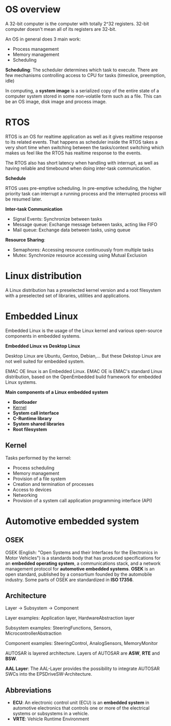 # OS overview

A 32-bit computer is the computer with totally 2^32 registers. 32-bit computer doesn't mean all of its registers are 32-bit.

An OS in general does 3 main work:

* Process management
* Memory management
* Scheduling

**Scheduling**: The scheduler determines which task to execute. There are few mechanisms controlling access to CPU for tasks (timeslice, preemption, idle)

In computing, a **system image** is a serialized copy of the entire state of a computer system stored in some non-volatile form such as a file. This can be an OS image, disk image and process image.

# RTOS

RTOS is an OS for realtime application as well as it gives realtime response to its related events. That happens as scheduler inside the RTOS takes a very short time when switching between the tasks/context switching which makes us feel like the RTOS has realtime response to the events.

The RTOS also has short latency when handling with interrupt, as well as having reliable and timebound when doing inter-task communication.

**Schedule**

RTOS uses pre-emptive scheduling. In pre-emptive scheduling, the higher priority task can interrupt a running process and the interrupted process will be resumed later.

**Inter-task Communication**

* Signal Events: Synchronize between tasks
* Message queue: Exchange message between tasks, acting like FIFO
* Mail queue: Exchange data between tasks, using queue

**Resource Sharing**:

* Semaphores: Accessing resource continuously from multiple tasks
* Mutex: Synchronize resource accessing using Mutual Exclusion
# Linux distribution

A Linux distribution has a preselected kernel version and a root filesystem with a preselected set of libraries, utilities and applications.

# Embedded Linux

Embedded Linux is the usage of the Linux kernel and various open-source components in embedded systems.

**Embedded Linux vs Desktop Linux**

Desktop Linux are Ubuntu, Gentoo, Debian,... But these Dekstop Linux are not well suited for embedded system.

EMAC OE linux is an Embedded Linux. EMAC OE is EMAC's standard Linux distribution, based on the OpenEmbedded build framework for embedded Linux systems.

**Main components of a Linux embedded system**

* **Bootloader**
* [Kernel](#kernel)
* **System call interface**
* **C-Runtime library**
* **System shared libraries** 
* **Root filesystem**

## Kernel

Tasks performed by the kernel:

* Process scheduling
* Memory management
* Provision of a file system
* Creation and termination of processes
* Access to devices
* Networking
* Provision of a system call application programming interface (API)

# Automotive embedded system

## OSEK

OSEK (English: "Open Systems and their Interfaces for the Electronics in Motor Vehicles") is a standards body that has produced specifications for an **embedded operating system**, a communications stack, and a network management protocol for **automotive embedded systems**. **OSEK** is an open standard, published by a consortium founded by the automobile industry. Some parts of OSEK are standardized in **ISO 17356**.

## Architecture

Layer -> Subsystem -> Component

Layer examples: Application layer, HardwareAbstraction layer

Subsystem examples: SteeringFunctions, Sensors, MicrocontrollerAbstraction

Component examples: SteeringControl, AnalogSensors, MemoryMonitor

AUTOSAR is layered architecture. Layers of AUTOSAR are **ASW**, **RTE** and **BSW**.

**AAL Layer**: The AAL-Layer provides the possibility to integrate AUTOSAR SWCs into the EPSDriveSW-Architecture.

## Abbreviations

* **ECU**: An electronic control unit (ECU) is an **embedded system** in automotive electronics that controls one or more of the electrical systems or subsystems in a vehicle.
* **VRTE**: Vehicle Runtime Environment

